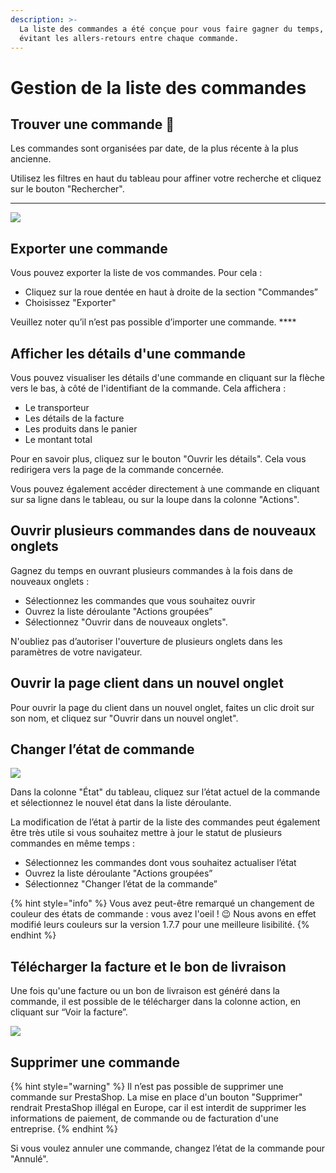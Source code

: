 ```yaml
---
description: >-
  La liste des commandes a été conçue pour vous faire gagner du temps, en
  évitant les allers-retours entre chaque commande.
---
```


# Gestion de la liste des commandes

## **Trouver une commande** 🔎 

Les commandes sont organisées par date, de la plus récente à la plus ancienne.

Utilisez les filtres en haut du tableau pour affiner votre recherche et cliquez sur le bouton "Rechercher".  
****

![](https://lh6.googleusercontent.com/nkcfLVIZBp2d186ogf5RE7s8oQ7cQgG6oxTOT3Qi8LesV_A7Nq4vhVn3Vb0g2aRfmRSm_ao7YXKc_96vevKiBN_3LrGfFT211yN4W3X0mC5lB-y8C3PvK_pAwFRWvy5gSiIR7hL8)

## **Exporter une commande** 

Vous pouvez exporter la liste de vos commandes. Pour cela :

* Cliquez sur la roue dentée en haut à droite de la section "Commandes”
* Choisissez "Exporter"

Veuillez noter qu’il n’est pas possible d’importer une commande. ****

## **Afficher les détails d'une commande**

Vous pouvez visualiser les détails d'une commande en cliquant sur la flèche vers le bas, à côté de l'identifiant de la commande. Cela affichera :

* Le transporteur
* Les détails de la facture
* Les produits dans le panier
* Le montant total 

Pour en savoir plus, cliquez sur le bouton "Ouvrir les détails". Cela vous redirigera vers la page de la commande concernée.

Vous pouvez également accéder directement à une commande en cliquant sur sa ligne dans le tableau, ou sur la loupe dans la colonne "Actions".

## **Ouvrir plusieurs commandes dans de nouveaux onglets**

Gagnez du temps en ouvrant plusieurs commandes à la fois dans de nouveaux onglets :

* Sélectionnez les commandes que vous souhaitez ouvrir 
* Ouvrez la liste déroulante "Actions groupées” 
* Sélectionnez "Ouvrir dans de nouveaux onglets".

N'oubliez pas d’autoriser l'ouverture de plusieurs onglets dans les paramètres de votre navigateur. 

## **Ouvrir la page client dans un nouvel onglet**

Pour ouvrir la page du client dans un nouvel onglet, faites un clic droit sur son nom, et cliquez sur "Ouvrir dans un nouvel onglet".

## **Changer l’état de commande**

![](https://lh5.googleusercontent.com/pquhv1YgpbM8oUD5iZL0_W36wV2IMEUbQR2ts4oOGWf7jYEo2D11YJvStekQP0EVJap-UYNo5_diwWIF1Bi6jURBbwGcFd4Z0MeoBgpkciH6lQ94tvq9wV_ggAGrgfuwOAFbKS0K)

Dans la colonne "État" du tableau, cliquez sur l’état actuel de la commande et sélectionnez le nouvel état dans la liste déroulante. 

La modification de l’état à partir de la liste des commandes peut également être très utile si vous souhaitez mettre à jour le statut de plusieurs commandes en même temps :

* Sélectionnez les commandes dont vous souhaitez actualiser l’état 
* Ouvrez la liste déroulante "Actions groupées”
* Sélectionnez "Changer l’état de la commande”

{% hint style="info" %}
Vous avez peut-être remarqué un changement de couleur des états de commande : vous avez l'oeil ! 😉 Nous avons en effet modifié leurs couleurs sur la version 1.7.7 pour une meilleure lisibilité.
{% endhint %}

## **Télécharger la facture et le bon de livraison**

Une fois qu'une facture ou un bon de livraison est généré dans la commande, il est possible de le télécharger dans la colonne action, en cliquant sur “Voir la facture”. 

![](https://lh5.googleusercontent.com/QeCkaFJ1a4d6-BVPBSb-1s5DgYFG8LRPLt8HzHO1YfL38LbMVRqXiqIMCUI5NEUFABMu3lh74CCMtXaSZF6A4yE4xYIBKwFSIdPekpruAICoZoJU7-zmsJqhOkKAREf5Lg6LCGX-)

## **Supprimer une commande**

{% hint style="warning" %}
Il n’est pas possible de supprimer une commande sur PrestaShop. La mise en place d'un bouton "Supprimer" rendrait PrestaShop illégal en Europe, car il est interdit de supprimer les informations de paiement, de commande ou de facturation d'une entreprise.
{% endhint %}

Si vous voulez annuler une commande, changez l’état de la commande pour "Annulé". 

